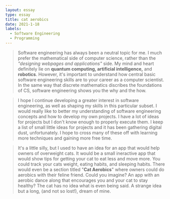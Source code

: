 ```yaml
---
layout: essay
type: essay
title: cat aerobics
date: 2021-1-18
labels:
  - Software Engineering
  - Programming
---
```

>Software engineering has always been a neutral topic for me. I much prefer the mathematical side of computer science, rather than the *"designing webpages and applications"* side. My mind and heart definitely lie on **quantum computing, artificial intelligence,** and **robotics**. However, it's important to understand how central basic software engineering skills are to your career as a computer scientist. In the same way that discrete mathematics discribes the foundations of CS, software engineering shows you the why and the how.

>I hope I continue developing a greater interest in software engineering, as well as shaping my skills in this particular subset. 
I would really like to better my understanding of software engineering concepts and how to develop my own projects. I have a lot of ideas for projects but I don't know enough to properly execute them. I keep a list of small little ideas for projects and it has been gathering digital dust, unfortunately. I hope to cross many of these off with learning more techniques and gaining more free time.

>It's a little silly, but I used to have an idea for an app that would help owners of overweight cats. It would be a small ineractive app that would
show tips for getting your cat to eat less and move more. You could track your cats weight, eating habits, and sleeping habits. There would even be a 
section titled "**Cat Aerobics**" where owners could do aerobics with their feline friend. Could you imagine? An app with an aerobic dance along
that encourages you and your cat to stay healthy? The cat has no idea what is even being said. A strange idea but a long, (and not so lost!), dream of mine. 
